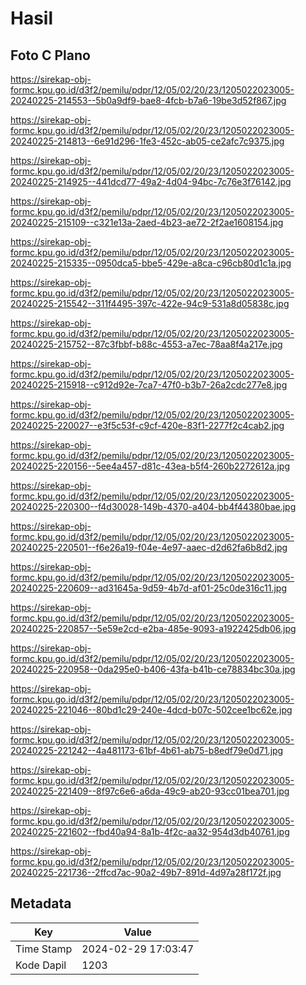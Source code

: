 # Hasil

## Foto C Plano

https://sirekap-obj-formc.kpu.go.id/d3f2/pemilu/pdpr/12/05/02/20/23/1205022023005-20240225-214553--5b0a9df9-bae8-4fcb-b7a6-19be3d52f867.jpg

https://sirekap-obj-formc.kpu.go.id/d3f2/pemilu/pdpr/12/05/02/20/23/1205022023005-20240225-214813--6e91d296-1fe3-452c-ab05-ce2afc7c9375.jpg

https://sirekap-obj-formc.kpu.go.id/d3f2/pemilu/pdpr/12/05/02/20/23/1205022023005-20240225-214925--441dcd77-49a2-4d04-94bc-7c76e3f76142.jpg

https://sirekap-obj-formc.kpu.go.id/d3f2/pemilu/pdpr/12/05/02/20/23/1205022023005-20240225-215109--c321e13a-2aed-4b23-ae72-2f2ae1608154.jpg

https://sirekap-obj-formc.kpu.go.id/d3f2/pemilu/pdpr/12/05/02/20/23/1205022023005-20240225-215335--0950dca5-bbe5-429e-a8ca-c96cb80d1c1a.jpg

https://sirekap-obj-formc.kpu.go.id/d3f2/pemilu/pdpr/12/05/02/20/23/1205022023005-20240225-215542--311f4495-397c-422e-94c9-531a8d05838c.jpg

https://sirekap-obj-formc.kpu.go.id/d3f2/pemilu/pdpr/12/05/02/20/23/1205022023005-20240225-215752--87c3fbbf-b88c-4553-a7ec-78aa8f4a217e.jpg

https://sirekap-obj-formc.kpu.go.id/d3f2/pemilu/pdpr/12/05/02/20/23/1205022023005-20240225-215918--c912d92e-7ca7-47f0-b3b7-26a2cdc277e8.jpg

https://sirekap-obj-formc.kpu.go.id/d3f2/pemilu/pdpr/12/05/02/20/23/1205022023005-20240225-220027--e3f5c53f-c9cf-420e-83f1-2277f2c4cab2.jpg

https://sirekap-obj-formc.kpu.go.id/d3f2/pemilu/pdpr/12/05/02/20/23/1205022023005-20240225-220156--5ee4a457-d81c-43ea-b5f4-260b2272612a.jpg

https://sirekap-obj-formc.kpu.go.id/d3f2/pemilu/pdpr/12/05/02/20/23/1205022023005-20240225-220300--f4d30028-149b-4370-a404-bb4f44380bae.jpg

https://sirekap-obj-formc.kpu.go.id/d3f2/pemilu/pdpr/12/05/02/20/23/1205022023005-20240225-220501--f6e26a19-f04e-4e97-aaec-d2d62fa6b8d2.jpg

https://sirekap-obj-formc.kpu.go.id/d3f2/pemilu/pdpr/12/05/02/20/23/1205022023005-20240225-220609--ad31645a-9d59-4b7d-af01-25c0de316c11.jpg

https://sirekap-obj-formc.kpu.go.id/d3f2/pemilu/pdpr/12/05/02/20/23/1205022023005-20240225-220857--5e59e2cd-e2ba-485e-9093-a1922425db06.jpg

https://sirekap-obj-formc.kpu.go.id/d3f2/pemilu/pdpr/12/05/02/20/23/1205022023005-20240225-220958--0da295e0-b406-43fa-b41b-ce78834bc30a.jpg

https://sirekap-obj-formc.kpu.go.id/d3f2/pemilu/pdpr/12/05/02/20/23/1205022023005-20240225-221046--80bd1c29-240e-4dcd-b07c-502cee1bc62e.jpg

https://sirekap-obj-formc.kpu.go.id/d3f2/pemilu/pdpr/12/05/02/20/23/1205022023005-20240225-221242--4a481173-61bf-4b61-ab75-b8edf79e0d71.jpg

https://sirekap-obj-formc.kpu.go.id/d3f2/pemilu/pdpr/12/05/02/20/23/1205022023005-20240225-221409--8f97c6e6-a6da-49c9-ab20-93cc01bea701.jpg

https://sirekap-obj-formc.kpu.go.id/d3f2/pemilu/pdpr/12/05/02/20/23/1205022023005-20240225-221602--fbd40a94-8a1b-4f2c-aa32-954d3db40761.jpg

https://sirekap-obj-formc.kpu.go.id/d3f2/pemilu/pdpr/12/05/02/20/23/1205022023005-20240225-221736--2ffcd7ac-90a2-49b7-891d-4d97a28f172f.jpg


## Metadata

| Key        | Value               |
| ---------- | ------------------- |
| Time Stamp | 2024-02-29 17:03:47 |
| Kode Dapil | 1203                |




